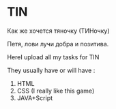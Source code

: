 # TIN
Как же хочется тяночку (ТИНочку)

Петя, лови лучи добра и позитива.

HereI upload all my tasks for TIN 

They usually have or will have :
1) HTML
2) CSS (I really like this game)
3) JAVA+Script
